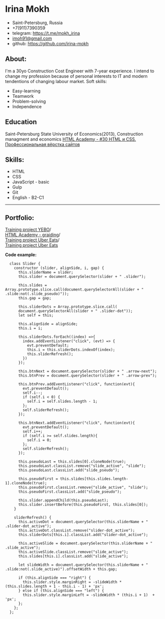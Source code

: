 # **Irina Mokh**

* Saint-Petersburg, Russia
* +7(911)7390359
* telegram: <https://t.me/mokh_irina>
* imoh91@gmail.com
* github: <https://github.com/irina-mokh>

## **About:**
I'm a 30yo Construction Cost Engineer with 7-year experience. I intend to change my profession because of personal interests to IT and modern tendentions of changing labour market.
Soft skills:
* Easy-learning
* Teamwork
* Problem-solving 
* Independence

## Education
Saint-Petersburg State University of Economics(2013), Construction managment and economics
[HTML Academy - #30 HTML и CSS. Профессиональная вёрстка сайтов](https://irina-mokh.github.io/1662375-technomart-30/)


## **Skills:**
* HTML
* CSS
* JavaScript - basic
* Gulp
* Git
* English - B2-C1

___
## **Portfolio:**
[Training project YEBO](https://irina-mokh.github.io/yebo/)/  
[HTML Academy - graiding](https://irina-mokh.github.io/hanters_plants/)/  
[Training project Uber Eats](https://irina-mokh.github.io/uber_eats/)/  
[Training project Uber Eats](https://irina-mokh.github.io/funiro/)

**Code example:**
```
  class Slider {
    constructor (slider, alignSide, i, gap) {
      this.sliderName = slider;
      this.slider = document.querySelector(slider + " .slider");

      this.slides = Array.prototype.slice.call(document.querySelectorAll(slider + " .slide:not(.slide_pseudo)"));
      this.gap = gap;

      this.sliderDots = Array.prototype.slice.call(
      document.querySelectorAll(slider + " .slider-dot"));
      let self = this;
          
      this.alignSide = alignSide;
      this.i = i;

      this.sliderDots.forEach((index) =>{
        index.addEventListener("click", (evt) => {
          evt.preventDefault;
          this.i = this.sliderDots.indexOf(index); 
          this.sliderRefresh();
        })
      });
    
      this.btnNext = document.querySelector(slider + " .arrow-next");
      this.btnPrev = document.querySelector(slider + " .arrow-prev");
    
      this.btnPrev.addEventListener("click", function(evt){
        evt.preventDefault();
        self.i--; 
        if (self.i < 0) {
          self.i = self.slides.length - 1;
        };
        self.sliderRefresh();
      });
      
      this.btnNext.addEventListener("click", function(evt){
        evt.preventDefault();
        self.i++;
        if (self.i >= self.slides.length){
          self.i = 0;
        };
        self.sliderRefresh();
      });

      this.pseudoLast = this.slides[0].cloneNode(true);
      this.pseudoLast.classList.remove("slide_active", "slide");
      this.pseudoLast.classList.add("slide_pseudo");

      this.pseudoFirst = this.slides[this.slides.length-1].cloneNode(true);
      this.pseudoFirst.classList.remove("slide_active", "slide");
      this.pseudoFirst.classList.add("slide_pseudo");

      this.slider.appendChild(this.pseudoLast);
      this.slider.insertBefore(this.pseudoFirst, this.slides[0]); 
    }

    sliderRefresh() {
      this.activeDot = document.querySelector(this.sliderName + " .slider-dot_active");
      this.activeDot.classList.remove("slider-dot_active");
      this.sliderDots[this.i].classList.add("slider-dot_active");

      this.activeSlide = document.querySelector(this.sliderName + " .slide_active");
      this.activeSlide.classList.remove("slide_active");
      this.slides[this.i].classList.add("slide_active");

      let slideWidth = document.querySelector(this.sliderName + " .slide:not(.slide_active)").offsetWidth + this.gap;

      if (this.alignSide === "right") {
        this.slider.style.marginRight = -slideWidth * (this.slides.length + 1 - this.i - 1) + 'px';
      } else if (this.alignSide === "left") {
        this.slider.style.marginLeft = -slideWidth * (this.i + 1)  + 'px';
      };
    };
  };
```